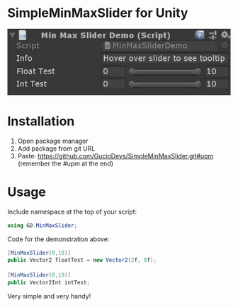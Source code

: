 # SimpleMinMaxSlider for Unity

![](Demonstration.gif)

# Installation

  1. Open package manager
  2. Add package from git URL
  3. Paste: https://github.com/GucioDevs/SimpleMinMaxSlider.git#upm (remember the #upm at the end)

# Usage

Include namespace at the top of your script:
```C#
using GD.MinMaxSlider;
```

Code for the demonstration above:
```C#
[MinMaxSlider(0,10)] 
public Vector2 floatTest = new Vector2(2f, 8f);

[MinMaxSlider(0,10)]
public Vector2Int intTest;
```

Very simple and very handy!
